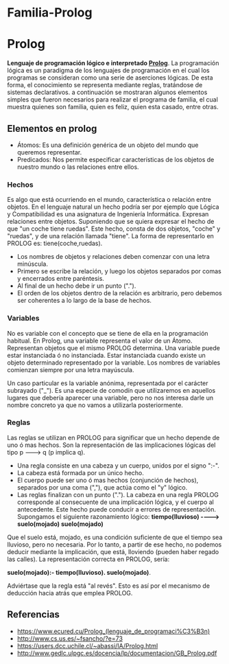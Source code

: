 # Familia-Prolog
# Prolog
**Lenguaje de programación lógico e interpretado [Prolog](https://www.ecured.cu/Prolog_(lenguaje_de_programaci%C3%B3n))**. La programación lógica es un paradigma de los lenguajes de programación en el cual los programas se consideran como una serie de aserciones lógicas. De esta forma, el conocimiento se representa mediante reglas, tratándose de sistemas declarativos.
a continuación se mostraran algunos elementos simples que fueron necesarios para realizar el programa de familia, el cual muestra quienes son familia, quien es feliz, quien esta casado, entre otras.
## Elementos en prolog
* Átomos: Es una definición genérica de un objeto del mundo que queremos representar.
* Predicados: Nos permite especificar características de los objetos de nuestro mundo o las relaciones entre ellos.
### Hechos
Es algo que está ocurriendo en el mundo, característica o relación entre objetos. En el lenguaje natural un hecho podría ser por ejemplo que Lógica y Compatibilidad es una asignatura de Ingeniería Informática. Expresan relaciones entre objetos. Suponiendo que se quiera expresar el hecho de que "un coche tiene ruedas". Este hecho, consta de dos objetos, "coche" y "ruedas", y de una relación llamada "tiene". La forma de representarlo en PROLOG es: tiene(coche,ruedas).

* Los nombres de objetos y relaciones deben comenzar con una letra minúscula.
* Primero se escribe la relación, y luego los objetos separados por comas y encerrados entre paréntesis.
* Al final de un hecho debe ir un punto (".").
* El orden de los objetos dentro de la relación es arbitrario, pero debemos ser coherentes a lo largo de la base de hechos.

### Variables
No es variable con el concepto que se tiene de ella en la programación habitual. En Prolog, una variable representa el valor de un Átomo. Representan objetos que el mismo PROLOG determina. Una variable puede estar instanciada ó no instanciada. Estar instanciada cuando existe un objeto determinado representado por la variable. Los nombres de variables comienzan siempre por una letra mayúscula.

Un caso particular es la variable anónima, representada por el carácter subrayado ("_"). Es una especie de comodín que utilizaremos en aquellos lugares que debería aparecer una variable, pero no nos interesa darle un nombre concreto ya que no vamos a utilizarla posteriormente.

### Reglas
Las reglas se utilizan en PROLOG para significar que un hecho depende de uno ó mas hechos. Son la representación de las implicaciones lógicas del tipo p ---> q (p implica q).

* Una regla consiste en una cabeza y un cuerpo, unidos por el signo ":-".
* La cabeza está formada por un único hecho.
* El cuerpo puede ser uno ó mas hechos (conjunción de hechos), separados por una coma (","), que actúa como el "y" lógico.
* Las reglas finalizan con un punto (".").
La cabeza en una regla PROLOG corresponde al consecuente de una implicación lógica, y el cuerpo al antecedente. Este hecho puede conducir a errores de representación. Supongamos el siguiente razonamiento lógico: **tiempo(lluvioso) ----> suelo(mojado) suelo(mojado)**

Que el suelo está, mojado, es una condición suficiente de que el tiempo sea lluvioso, pero no necesaria. Por lo tanto, a partir de ese hecho, no podemos deducir mediante la implicación, que está, lloviendo (pueden haber regado las calles). La representación correcta en PROLOG, sería:

**suelo(mojado):- tiempo(lluvioso). suelo(mojado)**.

Adviértase que la regla está "al revés". Esto es así por el mecanismo de deducción hacia atrás que emplea PROLOG.
## Referencias
* <https://www.ecured.cu/Prolog_(lenguaje_de_programaci%C3%B3n)>
* <http://www.cs.us.es/~fsancho/?e=73>
* <https://users.dcc.uchile.cl/~abassi/IA/Prolog.html>
* <http://www.gedlc.ulpgc.es/docencia/lp/documentacion/GB_Prolog.pdf>
